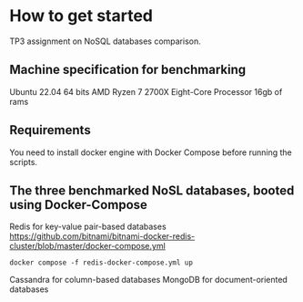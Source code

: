 # How to get started

TP3 assignment on NoSQL databases comparison.

## Machine specification for benchmarking

Ubuntu 22.04 64 bits
AMD Ryzen 7 2700X Eight-Core Processor
16gb of rams

## Requirements

You need to install docker engine with Docker Compose before running the scripts.

## The three benchmarked NoSL databases, booted using Docker-Compose

Redis for key-value pair-based databases
https://github.com/bitnami/bitnami-docker-redis-cluster/blob/master/docker-compose.yml

```
docker compose -f redis-docker-compose.yml up
```

Cassandra for column-based databases
MongoDB for document-oriented databases
